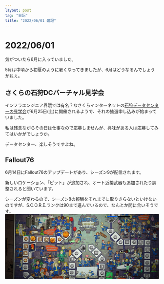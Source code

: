 ```yaml
---
layout: post
tag: "日記"
title: "2022/06/01 雑記"
---
```



# 2022/06/01
気がついたら6月に入っていました。

5月は中頃から初夏のように暑くなってきましたが、6月はどうなるんでしょうかねぇ。

## さくらの石狩DCバーチャル見学会
インフラエンジニア界隈では有名？なさくらインターネットの[石狩データセンターの見学会](https://techplay.jp/event/859824)が6月25日(土)に開催されるようで、それの抽選申し込みが始まっていました。

私は残念ながらその日は仕事なので応募しませんが、興味がある人は応募してみてはいかがでしょうか。

データセンター、楽しそうですよね。

## Fallout76
6月14日にFallout76のアップデートがあり、シーズン9が配信されます。

新しいロケーション、「ピット」が追加され、オート近接武器も追加されたり調整されると聞いています。

シーズンが変わるので、シーズン8の報酬をそれまでに取りきらないといけないのですが、S.C.O.R.E.ランクは90まで進んでいるので、なんとか間に合いそうです。
![S.C.O.R.E. Rank 90](/assets/img/2022/06/01/Fallout76_4guRksoeOc.jpg)

